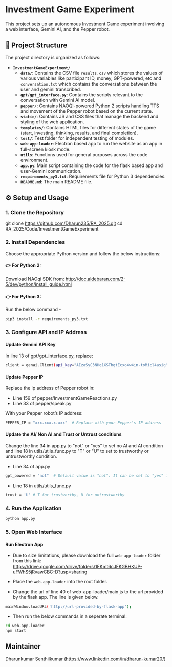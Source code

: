 # Investment Game Experiment
This project sets up an autonomous Investment Game experiment involving a web interface, Gemini AI, and the Pepper robot.

## 📁 Project Structure

The project directory is organized as follows:

- **`InvestmentGameExperiment/`**
  - **`data/`**: Contains the CSV file `results.csv` which stores the values of various variables like participant ID, money, GPT-powered, etc and `conversation.txt` which contains the conversations between the user and gemini transcribed.
  - **`gpt/gpt_interface.py`**: Contains the scripts relevant to the conversation with Gemini AI model.
  - **`pepper/`**: Contains NAOQI-powered Python 2 scripts handling TTS and movement of the Pepper robot based on the current state.
  - **`static/`**: Contains JS and CSS files that manage the backend and styling of the web application.
  - **`templates/`**: Contains HTML files for different states of the game (start, investing, thinking, results, and final completion).
  - **`test/`**: Test folder for independent testing of modules.
  - **`web-app-loader`**: Electron based app to run the website as an app in full-screen kiosk mode.
  - **`utils`**: Functions used for general purposes across the code environment.
  - **`app.py`**: Main script containing the code for the flask based app and user-Gemini communication.
  - **`requirements_py3.txt`**: Requirements file for Python 3 dependencies.
  - **`README.md`**: The main README file.

## ⚙️ Setup and Usage

### 1. Clone the Repository
git clone https://github.com/Dharun235/RA_2025.git
cd RA_2025/Code/InvestmentGameExperiment

### 2. Install Dependencies
Choose the appropriate Python version and follow the below instructions:

#### 👉 For Python 2:
Download NAOqi SDK from: http://doc.aldebaran.com/2-5/dev/python/install_guide.html

#### 👉 For Python 3:
Run the below command -

```bash
pip3 install -r requirements_py3.txt
```

### 3. Configure API and IP Address

#### Update Gemini API Key
In line 13 of gpt/gpt_interface.py, replace:

```bash
client = genai.Client(api_key="AIzaSyC3NHq1XSTbgtEcxo4w4in-toMicl4asig") # Replace with your actual API key
```

#### Update Pepper IP
Replace the ip address of Pepper robot in:

- Line 159 of pepper/InvestmentGameReactions.py
- Line 33 of pepper/speak.py

With your Pepper robot’s IP address:

```bash
PEPPER_IP = "xxx.xxx.x.xxx"  # Replace with your Pepper's IP address
```

#### Update the AI/ Non AI and Trust or Untrust conditions 
Change the line 34 in app.py to "not" or "yes" to set no AI and AI condition and line 18 in utils/utils_func.py to "T" or "U" to set to trustworthy or untrustworthy condition.

- Line 34 of app.py
```bash 
gpt_powered = "not"  # Default value is "not". It can be set to "yes" if the app is powered by GPT.
```

- Line 18 in utils/utils_func.py
```bash
trust = 'U' # T for trustworthy, U for untrustworthy
```

### 4. Run the Application

```bash
python app.py
```

### 5. Open Web Interface

#### Run Electron App

- Due to size limitations, please download the full `web-app-loader` folder from this link:
https://drive.google.com/drive/folders/1EKmt6cJFKGBHKUP-uFWhS5jRvawCBC-D?usp=sharing 

- Place the `web-app-loader` into the root folder.
- Change the url of line 40 of web-app-loader/main.js to the url provided by the flask app. The line is given below.
    
```bash
mainWindow.loadURL('http://url-provided-by-flask-app');
```

- Then run the below commands in a seperate terminal:

```bash
cd web-app-loader
npm start
```

## Maintainer

Dharunkumar Senthilkumar
(https://www.linkedin.com/in/dharun-kumar20/)
